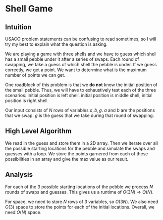 # Shell Game

## Intuition
USACO problem statements can be confusing to read sometimes, so I will try my best 
to explain what the question is asking.

We are playing a game with three shells and we have to guess which shell has a 
small pebble under it after a series of swaps. Each round of swapping, we take a
guess of which shell the pebble is under. If we guess correctly, we get a point.
We want to determine what is the maximum number of points we can get.

One roadblock of this problem is that we **do not** know the initial position of 
the small pebble. Thus, we will have to exhaustively test each of the three scenarios:
initial position is left shell, initial position is middle shell, initial position
is right shell. 

Our input consists of $N$ rows of variables $a, b, g$. $a$ and $b$ are the positions
that we swap. $g$ is the guess that we take during that round of swapping.

## High Level Algorithm
We read in the guess and store them in a 2D array. Then we iterate over all the 
possible starting locations for the pebble and simulate the swaps and guesses with 
a loop. We store the points garnered from each of these possibilities in an array
and give the max value as our result.

## Analysis
For each of the $3$ possible starting locations of the pebble we process $N$ rounds
of swaps and guesses. This gives us a runtime of $O(3N) \Rightarrow O(N)$.

For space, we need to store $N$ rows of $3$ variables, so $O(3N)$. We also need
$O(3)$ space to store the points for each of the initial locations. Overall, we
need $O(N)$ space.
